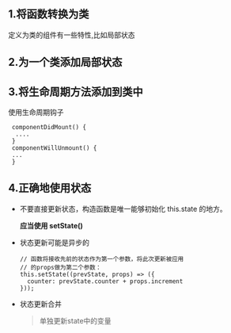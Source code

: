 ## 1.将函数转换为类
定义为类的组件有一些特性,比如局部状态

## 2.为一个类添加局部状态

## 3.将生命周期方法添加到类中

   使用生命周期钩子

     componentDidMount() {
      ....
     }
     componentWillUnmount() {
     ...
     }

## 4.正确地使用状态
  * 不要直接更新状态，构造函数是唯一能够初始化 this.state 的地方。

    **应当使用 setState()**
  * 状态更新可能是异步的

        // 函数将接收先前的状态作为第一个参数，将此次更新被应用
        // 的props做为第二个参数：
        this.setState((prevState, props) => ({
          counter: prevState.counter + props.increment
        }));
  * 状态更新合并
     > 单独更新state中的变量
